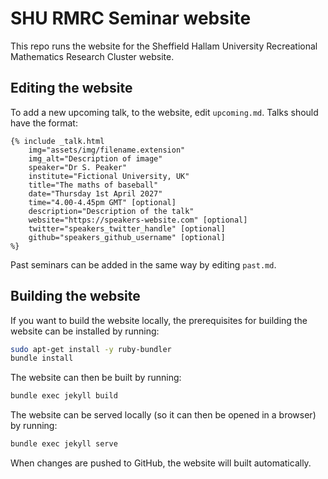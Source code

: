 # SHU RMRC Seminar website
This repo runs the website for the Sheffield Hallam University Recreational
Mathematics Research Cluster website.

## Editing the website
To add a new upcoming talk, to the website, edit `upcoming.md`. Talks should have the format:

```
{% include _talk.html
    img="assets/img/filename.extension"
    img_alt="Description of image"
    speaker="Dr S. Peaker"
    institute="Fictional University, UK"
    title="The maths of baseball"
    date="Thursday 1st April 2027"
    time="4.00-4.45pm GMT" [optional]
    description="Description of the talk"
    website="https://speakers-website.com" [optional]
    twitter="speakers_twitter_handle" [optional]
    github="speakers_github_username" [optional]
%}
```

Past seminars can be added in the same way by editing `past.md`.

## Building the website
If you want to build the website locally, the prerequisites for building the website can be installed by running:

```bash
sudo apt-get install -y ruby-bundler
bundle install
```

The website can then be built by running:

```bash
bundle exec jekyll build
```

The website can be served locally (so it can then be opened in a browser) by running:

```bash
bundle exec jekyll serve
```

When changes are pushed to GitHub, the website will built automatically.
